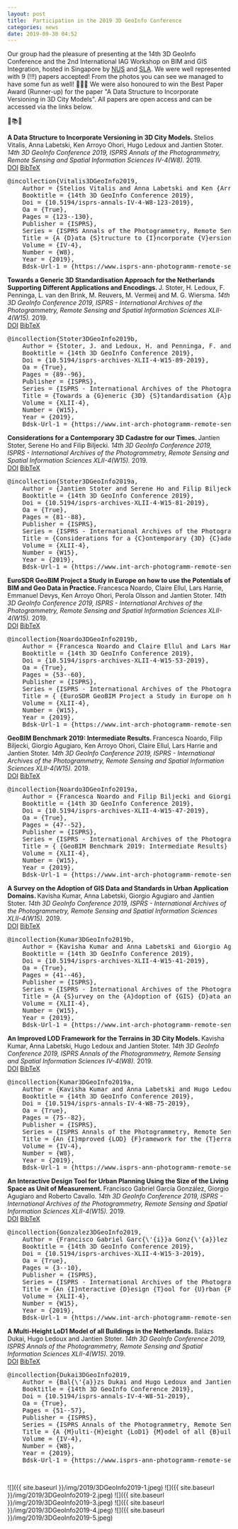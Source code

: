 ```yaml
---
layout: post
title:  Participation in the 2019 3D GeoInfo Conference
categories: news
date: 2019-09-30 04:52
---
```


Our group had the pleasure of presenting at the 14th 3D GeoInfo Conference and the 2nd International IAG Workshop on BIM and GIS Integration, hosted in Singapore by [NUS](http://www.nus.edu.sg) and [SLA](https://www1.sla.gov.sg). We were well represented with 9 (!!!) papers accepted! From the photos you can see we managed to have some fun as well! 🎉🎊🥳 We were also honoured to win the Best Paper Award (Runner-up) for the paper "A Data Structure to Incorporate Versioning in 3D City Models". All papers are open access and can be accessed via the links below.

📖📚📘

<div class="filteredelement"><strong> A Data Structure to Incorporate Versioning in 3D City Models. </strong> Stelios Vitalis, Anna Labetski, Ken Arroyo Ohori, Hugo Ledoux and Jantien Stoter.<em> 14th 3D GeoInfo Conference 2019, ISPRS Annals of the Photogrammetry, Remote Sensing and Spatial Information Sciences IV-4(W8).</em> 2019. <br/><a href="https://doi.org/10.5194/isprs-annals-IV-4-W8-123-2019"><i class="fas fa-external-link-alt"></i> DOI</a> <a href="#Vitalis3DGeoInfo2019" data-toggle="collapse"><i class="fas fa-caret-square-down"></i> BibTeX</a> <div id="Vitalis3DGeoInfo2019" class="collapse" tabindex="-1"><pre class="bibtex">@incollection{Vitalis3DGeoInfo2019,
	Author = {Stelios Vitalis and Anna Labetski and Ken {Arroyo Ohori} and Hugo Ledoux and Jantien Stoter},
	Booktitle = {14th 3D GeoInfo Conference 2019},
	Doi = {10.5194/isprs-annals-IV-4-W8-123-2019},
	Oa = {True},
	Pages = {123--130},
	Publisher = {ISPRS},
	Series = {ISPRS Annals of the Photogrammetry, Remote Sensing and Spatial Information Sciences},
	Title = {A {D}ata {S}tructure to {I}ncorporate {V}ersioning in 3{D} {C}ity {M}odels},
	Volume = {IV-4},
	Number = {W8},
	Year = {2019},
	Bdsk-Url-1 = {https://www.isprs-ann-photogramm-remote-sens-spatial-inf-sci.net/IV-4-W8/123/2019}}
</pre></div></div>

<div class="filteredelement"><strong> Towards a Generic 3D Standardisation Approach for the Netherlands Supporting Different Applications and Encodings. </strong> J. Stoter, H. Ledoux, F. Penninga, L. van den Brink, M. Reuvers, M. Vermeij and M. G. Wiersma.<em> 14th 3D GeoInfo Conference 2019, ISPRS - International Archives of the Photogrammetry, Remote Sensing and Spatial Information Sciences XLII-4(W15).</em> 2019. <br/><a href="https://doi.org/10.5194/isprs-archives-XLII-4-W15-89-2019"><i class="fas fa-external-link-alt"></i> DOI</a> <a href="#Stoter3DGeoInfo2019b" data-toggle="collapse"><i class="fas fa-caret-square-down"></i> BibTeX</a> <div id="Stoter3DGeoInfo2019b" class="collapse" tabindex="-1"><pre class="bibtex">@incollection{Stoter3DGeoInfo2019b,
	Author = {Stoter, J. and Ledoux, H. and Penninga, F. and van den Brink, L. and Reuvers, M. and Vermeij, M. and Wiersma, M. G.},
	Booktitle = {14th 3D GeoInfo Conference 2019},
	Doi = {10.5194/isprs-archives-XLII-4-W15-89-2019},
	Oa = {True},
	Pages = {89--96},
	Publisher = {ISPRS},
	Series = {ISPRS - International Archives of the Photogrammetry, Remote Sensing and Spatial Information Sciences},
	Title = {Towards a {G}eneric {3D} {S}tandardisation {A}pproach for the {N}etherlands {S}upporting {D}ifferent {A}pplications and {E}ncodings},
	Volume = {XLII-4},
	Number = {W15},
	Year = {2019},
	Bdsk-Url-1 = {https://www.int-arch-photogramm-remote-sens-spatial-inf-sci.net/XLII-4-W15/89/2019}}
</pre></div></div>

<div class="filteredelement"><strong> Considerations for a Contemporary 3D Cadastre for our Times. </strong> Jantien Stoter, Serene Ho and Filip Biljecki.<em> 14th 3D GeoInfo Conference 2019, ISPRS - International Archives of the Photogrammetry, Remote Sensing and Spatial Information Sciences XLII-4(W15).</em> 2019. <br/><a href="https://doi.org/10.5194/isprs-archives-XLII-4-W15-81-2019"><i class="fas fa-external-link-alt"></i> DOI</a> <a href="#Stoter3DGeoInfo2019a" data-toggle="collapse"><i class="fas fa-caret-square-down"></i> BibTeX</a> <div id="Stoter3DGeoInfo2019a" class="collapse" tabindex="-1"><pre class="bibtex">@incollection{Stoter3DGeoInfo2019a,
	Author = {Jantien Stoter and Serene Ho and Filip Biljecki},
	Booktitle = {14th 3D GeoInfo Conference 2019},
	Doi = {10.5194/isprs-archives-XLII-4-W15-81-2019},
	Oa = {True},
	Pages = {81--88},
	Publisher = {ISPRS},
	Series = {ISPRS - International Archives of the Photogrammetry, Remote Sensing and Spatial Information Sciences},
	Title = {Considerations for a {C}ontemporary {3D} {C}adastre for our {T}imes},
	Volume = {XLII-4},
	Number = {W15},
	Year = {2019},
	Bdsk-Url-1 = {https://www.int-arch-photogramm-remote-sens-spatial-inf-sci.net/XLII-4-W15/81/2019}}
</pre></div></div>

<div class="filteredelement"><strong> EuroSDR GeoBIM Project a Study in Europe on how to use the Potentials of BIM and Geo Data in Practice. </strong> Francesca Noardo, Claire Ellul, Lars Harrie, Emmanuel Devys, Ken Arroyo Ohori, Perola Olsson and Jantien Stoter.<em> 14th 3D GeoInfo Conference 2019, ISPRS - International Archives of the Photogrammetry, Remote Sensing and Spatial Information Sciences XLII-4(W15).</em> 2019. <br/><a href="https://doi.org/10.5194/isprs-archives-XLII-4-W15-53-2019"><i class="fas fa-external-link-alt"></i> DOI</a> <a href="#Noardo3DGeoInfo2019b" data-toggle="collapse"><i class="fas fa-caret-square-down"></i> BibTeX</a> <div id="Noardo3DGeoInfo2019b" class="collapse" tabindex="-1"><pre class="bibtex">@incollection{Noardo3DGeoInfo2019b,
	Author = {Francesca Noardo and Claire Ellul and Lars Harrie and and Emmanuel Devys and Ken {Arroyo Ohori} and Perola Olsson and Jantien Stoter},
	Booktitle = {14th 3D GeoInfo Conference 2019},
	Doi = {10.5194/isprs-archives-XLII-4-W15-53-2019},
	Oa = {True},
	Pages = {53--60},
	Publisher = {ISPRS},
	Series = {ISPRS - International Archives of the Photogrammetry, Remote Sensing and Spatial Information Sciences},
	Title = { {EuroSDR GeoBIM Project a Study in Europe on how to use the Potentials of BIM and Geo Data in Practice} },
	Volume = {XLII-4},
	Number = {W15},
	Year = {2019},
	Bdsk-Url-1 = {https://www.int-arch-photogramm-remote-sens-spatial-inf-sci.net/XLII-4-W15/53/2019}}
</pre></div></div>

<div class="filteredelement"><strong> GeoBIM Benchmark 2019: Intermediate Results. </strong> Francesca Noardo, Filip Biljecki, Giorgio Agugiaro, Ken Arroyo Ohori, Claire Ellul, Lars Harrie and Jantien Stoter.<em> 14th 3D GeoInfo Conference 2019, ISPRS - International Archives of the Photogrammetry, Remote Sensing and Spatial Information Sciences XLII-4(W15).</em> 2019. <br/><a href="https://doi.org/10.5194/isprs-archives-XLII-4-W15-47-2019"><i class="fas fa-external-link-alt"></i> DOI</a> <a href="#Noardo3DGeoInfo2019a" data-toggle="collapse"><i class="fas fa-caret-square-down"></i> BibTeX</a> <div id="Noardo3DGeoInfo2019a" class="collapse" tabindex="-1"><pre class="bibtex">@incollection{Noardo3DGeoInfo2019a,
	Author = {Francesca Noardo and Filip Biljecki and Giorgio Agugiaro and Ken {Arroyo Ohori} and Claire Ellul and Lars Harrie and Jantien Stoter},
	Booktitle = {14th 3D GeoInfo Conference 2019},
	Doi = {10.5194/isprs-archives-XLII-4-W15-47-2019},
	Oa = {True},
	Pages = {47--52},
	Publisher = {ISPRS},
	Series = {ISPRS - International Archives of the Photogrammetry, Remote Sensing and Spatial Information Sciences},
	Title = { {GeoBIM Benchmark 2019: Intermediate Results} },
	Volume = {XLII-4},
	Number = {W15},
	Year = {2019},
	Bdsk-Url-1 = {https://www.int-arch-photogramm-remote-sens-spatial-inf-sci.net/XLII-4-W15/47/2019}}
</pre></div></div>

<div class="filteredelement"><strong> A Survey on the Adoption of GIS Data and Standards in Urban Application Domains. </strong> Kavisha Kumar, Anna Labetski, Giorgio Agugiaro and Jantien Stoter.<em> 14th 3D GeoInfo Conference 2019, ISPRS - International Archives of the Photogrammetry, Remote Sensing and Spatial Information Sciences XLII-4(W15).</em> 2019. <br/><a href="https://doi.org/10.5194/isprs-archives-XLII-4-W15-41-2019"><i class="fas fa-external-link-alt"></i> DOI</a> <a href="#Kumar3DGeoInfo2019b" data-toggle="collapse"><i class="fas fa-caret-square-down"></i> BibTeX</a> <div id="Kumar3DGeoInfo2019b" class="collapse" tabindex="-1"><pre class="bibtex">@incollection{Kumar3DGeoInfo2019b,
	Author = {Kavisha Kumar and Anna Labetski and Giorgio Agugiaro and Jantien Stoter},
	Booktitle = {14th 3D GeoInfo Conference 2019},
	Doi = {10.5194/isprs-archives-XLII-4-W15-41-2019},
	Oa = {True},
	Pages = {41--46},
	Publisher = {ISPRS},
	Series = {ISPRS - International Archives of the Photogrammetry, Remote Sensing and Spatial Information Sciences},
	Title = {A {S}urvey on the {A}doption of {GIS} {D}ata and {S}tandards in {U}rban {A}pplication {D}omains},
	Volume = {XLII-4},
	Number = {W15},
	Year = {2019},
	Bdsk-Url-1 = {https://www.int-arch-photogramm-remote-sens-spatial-inf-sci.net/XLII-4-W15/41/2019}}
</pre></div></div>

<div class="filteredelement"><strong> An Improved LOD Framework for the Terrains in 3D City Models. </strong> Kavisha Kumar, Anna Labetski, Hugo Ledoux and Jantien Stoter.<em> 14th 3D GeoInfo Conference 2019, ISPRS Annals of the Photogrammetry, Remote Sensing and Spatial Information Sciences IV-4(W8).</em> 2019. <br/><a href="https://doi.org/10.5194/isprs-annals-IV-4-W8-75-2019"><i class="fas fa-external-link-alt"></i> DOI</a> <a href="#Kumar3DGeoInfo2019a" data-toggle="collapse"><i class="fas fa-caret-square-down"></i> BibTeX</a> <div id="Kumar3DGeoInfo2019a" class="collapse" tabindex="-1"><pre class="bibtex">@incollection{Kumar3DGeoInfo2019a,
	Author = {Kavisha Kumar and Anna Labetski and Hugo Ledoux and Jantien Stoter},
	Booktitle = {14th 3D GeoInfo Conference 2019},
	Doi = {10.5194/isprs-annals-IV-4-W8-75-2019},
	Oa = {True},
	Pages = {75--82},
	Publisher = {ISPRS},
	Series = {ISPRS Annals of the Photogrammetry, Remote Sensing and Spatial Information Sciences},
	Title = {An {I}mproved {LOD} {F}ramework for the {T}errains in {3D} {C}ity {M}odels},
	Volume = {IV-4},
	Number = {W8},
	Year = {2019},
	Bdsk-Url-1 = {https://www.isprs-ann-photogramm-remote-sens-spatial-inf-sci.net/IV-4-W8/75/2019}}
</pre></div></div>

<div class="filteredelement"><strong> An Interactive Design Tool for Urban Planning Using the Size of the Living Space as Unit of Measurement. </strong> Francisco Gabriel García González, Giorgio Agugiaro and Roberto Cavallo.<em> 14th 3D GeoInfo Conference 2019, ISPRS - International Archives of the Photogrammetry, Remote Sensing and Spatial Information Sciences XLII-4(W15).</em> 2019. <br/><a href="https://doi.org/10.5194/isprs-archives-XLII-4-W15-3-2019"><i class="fas fa-external-link-alt"></i> DOI</a> <a href="#Gonzalez3DGeoInfo2019" data-toggle="collapse"><i class="fas fa-caret-square-down"></i> BibTeX</a> <div id="Gonzalez3DGeoInfo2019" class="collapse" tabindex="-1"><pre class="bibtex">@incollection{Gonzalez3DGeoInfo2019,
	Author = {Francisco Gabriel Garc{\'{i}}a Gonz{\'{a}}lez and Giorgio Agugiaro and Roberto Cavallo},
	Booktitle = {14th 3D GeoInfo Conference 2019},
	Doi = {10.5194/isprs-archives-XLII-4-W15-3-2019},
	Oa = {True},
	Pages = {3--10},
	Publisher = {ISPRS},
	Series = {ISPRS - International Archives of the Photogrammetry, Remote Sensing and Spatial Information Sciences},
	Title = {An {I}nteractive {D}esign {T}ool for {U}rban {P}lanning {U}sing the {S}ize of the {L}iving {S}pace as {U}nit of {M}easurement},
	Volume = {XLII-4},
	Number = {W15},
	Year = {2019},
	Bdsk-Url-1 = {https://www.int-arch-photogramm-remote-sens-spatial-inf-sci.net/XLII-4-W15/3/2019}}
</pre></div></div>

<div class="filteredelement"><strong> A Multi-Height LoD1 Model of all Buildings in the Netherlands. </strong> Balázs Dukai, Hugo Ledoux and Jantien Stoter.<em> 14th 3D GeoInfo Conference 2019, ISPRS Annals of the Photogrammetry, Remote Sensing and Spatial Information Sciences XLII-4(W15).</em> 2019. <br/><a href="https://doi.org/10.5194/isprs-annals-IV-4-W8-51-2019"><i class="fas fa-external-link-alt"></i> DOI</a> <a href="#Dukai3DGeoInfo2019" data-toggle="collapse"><i class="fas fa-caret-square-down"></i> BibTeX</a> <div id="Dukai3DGeoInfo2019" class="collapse" tabindex="-1"><pre class="bibtex">@incollection{Dukai3DGeoInfo2019,
	Author = {Bal{\'{a}}zs Dukai and Hugo Ledoux and Jantien Stoter},
	Booktitle = {14th 3D GeoInfo Conference 2019},
	Doi = {10.5194/isprs-annals-IV-4-W8-51-2019},
	Oa = {True},
	Pages = {51--57},
	Publisher = {ISPRS},
	Series = {ISPRS Annals of the Photogrammetry, Remote Sensing and Spatial Information Sciences},
	Title = {A {M}ulti-{H}eight {LoD1} {M}odel of all {B}uildings in the {N}etherlands},
	Volume = {IV-4},
	Number = {W8},
	Year = {2019},
	Bdsk-Url-1 = {https://www.isprs-ann-photogramm-remote-sens-spatial-inf-sci.net/IV-4-W8/51/2019}}
</pre></div></div>

<br>

![]({{ site.baseurl }}/img/2019/3DGeoInfo2019-1.jpeg)
![]({{ site.baseurl }}/img/2019/3DGeoInfo2019-2.jpeg)
![]({{ site.baseurl }}/img/2019/3DGeoInfo2019-3.jpeg)
![]({{ site.baseurl }}/img/2019/3DGeoInfo2019-4.jpeg)
![]({{ site.baseurl }}/img/2019/3DGeoInfo2019-5.jpeg)
